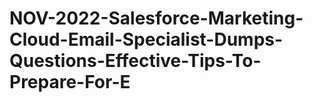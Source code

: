# NOV-2022-Salesforce-Marketing-Cloud-Email-Specialist-Dumps-Questions-Effective-Tips-To-Prepare-For-E